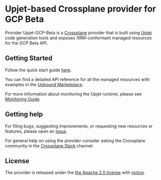 <!--
SPDX-FileCopyrightText: 2025 Upbound Inc. <https://upbound.io>

SPDX-License-Identifier: Apache-2.0
-->

# Upjet-based Crossplane provider for GCP Beta

Provider Upjet-GCP-Beta is a [Crossplane](https://crossplane.io/) provider that
is built using [Upjet](https://github.com/crossplane/upjet) code
generation tools and exposes XRM-conformant managed resources for the
GCP Beta API.

## Getting Started

Follow the quick start
guide [here](https://marketplace.upbound.io/providers/upbound/provider-family-gcp-beta/latest/docs/quickstart).

You can find a detailed API reference for all the managed resources with examples in
the [Upbound Marketplace](https://marketplace.upbound.io/providers/upbound/provider-family-gcp-beta/latest/managed-resources).

For more information about monitoring the Upjet runtime, please
see [Monitoring Guide](https://github.com/crossplane/upjet/blob/main/docs/monitoring.md)

## Getting help

For filing bugs, suggesting improvements, or requesting new resources or features, please
open an [issue](https://github.com/upbound/provider-upjet-gcp-beta/issues/new/choose).

For general help on using the provider consider asking the Crossplane community in the
[Crossplane Slack](https://slack.crossplane.io) channel.

## License

The provider is released under the [the Apache 2.0 license](LICENSE) with [notice](NOTICE).
